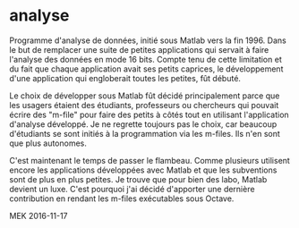 # analyse
Programme d'analyse de données, initié sous Matlab vers la fin 1996. Dans le but de remplacer une suite de petites applications qui servait à faire l'analyse des données en mode 16 bits. Compte tenu de cette limitation et du fait que chaque application avait ses petits caprices, le développement d'une application qui engloberait toutes les petites, fût débuté.

Le choix de développer sous Matlab fût décidé principalement parce que les usagers étaient des étudiants, professeurs ou chercheurs qui pouvait écrire des "m-file" pour faire des petits à côtés tout en utilisant l'application d'analyse développé. Je ne regrette toujours pas le choix, car beaucoup d'étudiants se sont initiés à la programmation via les m-files. Ils n'en sont que plus autonomes.

C'est maintenant le temps de passer le flambeau. Comme plusieurs utilisent encore les applications développées avec Matlab et que les subventions sont de plus en plus petites. Je trouve que pour bien des labo, Matlab devient un luxe. C'est pourquoi j'ai décidé d'apporter une dernière contribution en rendant les m-files exécutables sous Octave.

MEK
2016-11-17
